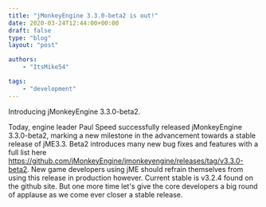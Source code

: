 ```yaml
---
title: "jMonkeyEngine 3.3.0-beta2 is out!"
date: 2020-03-24T12:44:00+00:00
draft: false
type: "blog"
layout: "post"

authors:
    - "ItsMike54"

tags:
    - "development"
---
```


Introducing jMonkeyEngine 3.3.0-beta2.

Today, engine leader Paul Speed successfully released jMonkeyEngine 3.3.0-beta2, marking a new milestone in the
advancement towards a stable release of jME3.3. Beta2 introduces many new bug fixes and features with a full
list here https://github.com/jMonkeyEngine/jmonkeyengine/releases/tag/v3.3.0-beta2.
New game developers using jME should refrain themselves from using this release in production however.
Current stable is v3.2.4 found on the github site.
But one more time let's give the core developers a big round of applause as we come ever closer a stable release.
